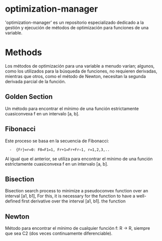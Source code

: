 # optimization-manager
'optimization-manager' es un repositorio especializado dedicado a la gestión y ejecución de métodos de optimización para funciones de una variable. 


# Methods 
Los métodos de optimización para una variable a menudo varían; algunos, como los utilizados para la búsqueda de funciones, no requieren derivadas, mientras que otros, como el método de Newton, necesitan la segunda derivada parcial de la función.

## Golden Section

Un método para encontrar el mínimo de una función estrictamente cuasiconvexa f en un intervalo [a, b].

## Fibonacci

Este proceso se basa en la secuencia de Fibonacci:
      
      -  {Fr}∞r=0: F0=F1=1, Fr+1=Fr+Fr−1, r=1,2,3,.. 
    
Al igual que el anterior, se utiliza para encontrar el mínimo de una función estrictamente cuasiconvexa f en un intervalo [a, b].

## Bisection

Bisection search process to minimize a pseudoconvex function over an interval [a1, b1], For this, it is necessary for the function to have a well-defined first derivative over the interval [a1, b1].
the function 

## Newton
Método para encontrar el mínimo de cualquier función f: R → R, siempre que sea C2 (dos veces continuamente diferenciable).
